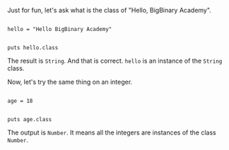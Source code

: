 Just for fun, let's ask
what is the class of
"Hello, BigBinary Academy".

<Editor lang="ruby">
<code>
hello = "Hello BigBinary Academy"

puts hello.class
</code>
</Editor>

The result is `String`.
And that is correct.
`hello` is an instance
of the `String` class.

Now, let's try the same
thing on an integer.

<Editor lang="ruby">
<code>
age = 18

puts age.class
</code>
</Editor>

The output is `Number`.
It means all the integers are
instances of the class `Number`.